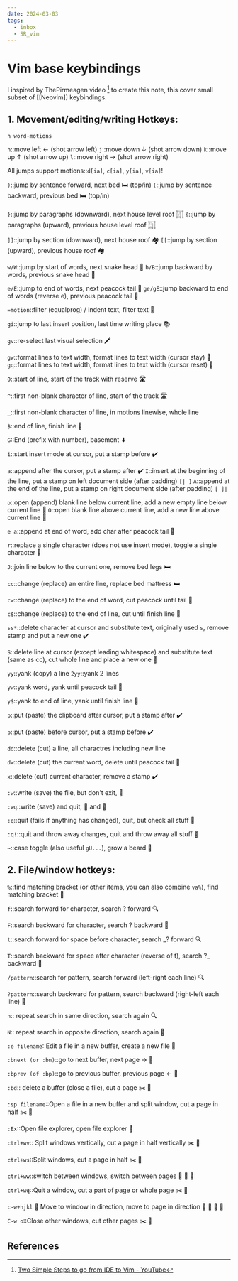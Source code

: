 ```yaml
---
date: 2024-03-03
tags:
  - inbox
  - SR_vim
---
```


# Vim base keybindings

I inspired by ThePirmeagen video [^1] to create this note, this cover small
subset of [[Neovim]] keybindings.

## 1. Movement/editing/writing Hotkeys:

`h word-motions`

`h`::move left ← (shot arrow left)
`j`::move down ↓ (shot arrow down)
`k`::move up ↑ (shot arrow up)
`l`::move right → (shot arrow right)

All jumps support motions::`d[ia]`, `c[ia]`, `y[ia]`, `v[ia]`!

`)`::jump by sentence forward, next bed 🛏️ (top/in)
`(`::jump by sentence backward, previous bed 🛏️ (top/in)

`}`::jump by paragraphs (downward), next house level roof 𓉩
`{`::jump by paragraphs (upward), previous house level roof 𓉩

`]]`::jump by section (downward), next house roof 🏘️
`[[`::jump by section (upward), previous house roof 🏘️

`w/W`::jump by start of words, next snake head 🐍
`b/B`::jump backward by words, previous snake head 🐍

`e/E`::jump to end of words, next peacock tail 🦚
`ge/gE`::jump backward to end of words (reverse e), previous peacock tail 🦚

`=motion`::filter (equalprog) / indent text, filter text 🧹

`gi`::jump to last insert position, last time writing place 📚

`gv`::re-select last visual selection 🖍️

`gw`::format lines to text width, format lines to text width (cursor stay) 📏
`gq`::format lines to text width, format lines to text width (cursor reset) 📏

`0`::start of line, start of the track with reserve 🛣️

`^`::first non-blank character of line, start of the track 🛣️

`_`::first non-blank character of line, in motions linewise, whole line

`$`::end of line, finish line 🏁

`G`::End (prefix with number), basement ⬇

`i`::start insert mode at cursor, put a stamp before ✔️

`a`::append after the cursor, put a stamp after ✔️
`I`::insert at the beginning of the line, put a stamp on left document side (after padding) `[| ]`
`A`::append at the end of the line, put a stamp on right document side (after padding) `[ ]|`

`o`::open (append) blank line below current line, add a new empty line below current line 📝
`O`::open blank line above current line, add a new line above current line 📝

`e a`::append at end of word, add char after peacock tail 🦚

`r`::replace a single character (does not use insert mode), toggle a single character 🔄

`J`::join line below to the current one, remove bed legs 🛏️

`cc`::change (replace) an entire line, replace bed mattress 🛏️

`cw`::change (replace) to the end of word, cut peacock until tail 🦚

`c$`::change (replace) to the end of line, cut until finish line 🏁

`ss*`::delete character at cursor and substitute text, originally used `s`, remove stamp and put a new one ✔️

`S`::delete line at cursor (except leading whitespace) and substitute text (same as cc), cut whole line and place a new one 📝

`yy`::yank (copy) a line
`2yy`::yank 2 lines

`yw`::yank word, yank until peacock tail 🦚

`y$`::yank to end of line, yank until finish line 🏁

`p`::put (paste) the clipboard after cursor, put a stamp after ✔️

`p`::put (paste) before cursor, put a stamp before ✔️

`dd`::delete (cut) a line, all charactres including new line

`dw`::delete (cut) the current word, delete until peacock tail 🦚

`x`::delete (cut) current character, remove a stamp ✔️

`:w`::write (save) the file, but don't exit, 💾

`:wq`::write (save) and quit, 💾 and 🚪

`:q`::quit (fails if anything has changed), quit, but check all stuff 🚪

`:q!`::quit and throw away changes, quit and throw away all stuff 🚪

`~`::case toggle (also useful `gU...`), grow a beard 🧔


## 2. File/window hotkeys:

`%`::find matching bracket (or other items, you can also combine `va%`), find matching bracket 🧲

`f`::search forward for character, search ? forward 🔍

`F`::search backward for character, search ? backward 🔎

`t`::search forward for space before character, search _? forward 🔍

`T`::search backward for space after character (reverse of t), search ?_ backward 🔎

`/pattern`::search for pattern, search forward (left-right each line) 🔍

`?pattern`::search backward for pattern, search backward (right-left each line) 🔎

`n`::	repeat search in same direction, search again 🔍

`N`::	repeat search in opposite direction, search again 🔎

`:e filename`::Edit a file in a new buffer, create a new file 📝

`:bnext (or :bn)`::go to next buffer, next page → 📄

`:bprev (of :bp)`::go to previous buffer, previous page ← 📄

`:bd`::	delete a buffer (close a file), cut a page ✂️ 📄

`:sp filename`::Open a file in a new buffer and split window, cut a page in half ✂️ 📄

`:Ex`::Open file explorer, open file explorer 📂

`ctrl+wv`::	Split windows vertically, cut a page in half vertically ✂️ 📄

`ctrl+ws`::Split windows, cut a page in half ✂️ 📄

`ctrl+ww`::switch between windows, switch between pages 📄 🔄 📄

`ctrl+wq`::Quit a window, cut a part of page or whole page ✂️ 📄

`c-w+hjkl`
&#10;
                                                          📄
Move to window in direction, move to page in direction 📄 🔄 📄
                                                          📄

`C-w o`::Close other windows, cut other pages ✂️ 📄

## References

[^1]: [Two Simple Steps to go from IDE to Vim - YouTube](https://www.youtube.com/watch?v=1UXHsCT18wE)
